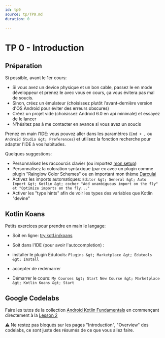 ```yaml
---
id: tp0
source: tp/TP0.md
duration: 0

---
```


# TP 0 - Introduction




## Préparation



Si possible, avant le 1er cours:

* Si vous avez un device physique et un bon cable, passez le en mode développeur et prenez le avec vous en cours, ça vous évitera pas mal de soucis.
* Sinon, créez un émulateur (choisissez plutôt l'avant-dernière version d'OS Android pour éviter des erreurs obscures)
* Créez un projet vide (choisissez Android 6.0 en api minimale) et essayez de le lancer
* N'hésitez pas à me contacter en avance si vous avez un soucis

Prenez en main l'IDE: vous pouvez aller dans les paramètres (`Cmd + ,` ou  `Android Studio &gt; Preferences`) et utilisez la fonction recherche pour adapter l'IDE à vos habitudes.

Quelques suggestions:

* Personnalisez les raccourcis clavier (ou importez  [mon setup](https://raw.githubusercontent.com/CyrilFind/intellij-settings-repository/master/keymaps/cyrilfind.xml?token=ABCPJUDBCDID5IBL6NY7QXTBSUSPA))
* Personnalisez la coloration syntaxique (par ex avec un plugin comme plugin "Rainglow Color Schemes" ou en important mon thème  [Darculai](https://raw.githubusercontent.com/CyrilFind/intellij-settings-repository/master/colors/Darculai%20_cyrilfind_.icls?token=ABCPJUH6VSR6KERAPUUHTVDBSUS3C)
* Activez les imports automatiques: `Editor &gt; General &gt; Auto Import &gt; Kotlin &gt; cocher "Add unambiguous import on the fly" et "Optimize imports on the fly..."`
* Activer les "type hints" afin de voir les types des variables que Kotlin "devine"


## Kotlin Koans



Petits exercices pour prendre en main le langage:

* Soit en ligne:  [try.kotl.in/koans](http://try.kotl.in/koans)
* Soit dans l'IDE (pour avoir l'autocompletion) :

* installer le plugin Edutools: `Plugins &gt; Marketplace &gt; Edutools &gt; Install`
* accepter de redémarrer
* Démarrer le cours: `My Courses &gt; Start New Course &gt; Marketplace &gt; Kotlin Koans &gt; Start`


## Google Codelabs



Faire les tutos de la collection  [Android Kotlin Fundamentals](https://developer.android.com/courses/kotlin-android-fundamentals/overview) en commençant directement à la  [Lesson 2](https://developer.android.com/codelabs/kotlin-android-training-linear-layout#0)

⚠️ Ne restez pas bloqués sur les pages "Introduction", "Overview" des codelabs, ce sont juste des résumés de ce que vous allez faire.


